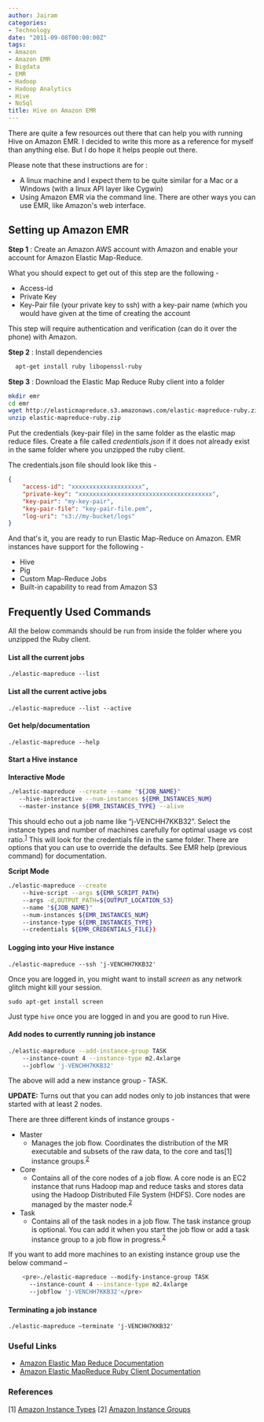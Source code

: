 ```yaml
---
author: Jairam
categories:
- Technology
date: "2011-09-08T00:00:00Z"
tags:
- Amazon
- Amazon EMR
- Bigdata
- EMR
- Hadoop
- Hadoop Analytics
- Hive
- NoSql
title: Hive on Amazon EMR
---
```

There are quite a few resources out there that can help you with running Hive on Amazon EMR. I decided to write this more as a reference for myself than anything else. But I do hope it helps people out there.

Please note that these instructions are for :

  - A linux machine and I expect them to be quite similar for a Mac or a Windows (with a linux API layer like Cygwin)
  - Using Amazon EMR via the command line. There are other ways you can use EMR, like Amazon's web interface.

## Setting up Amazon EMR

**Step 1** : Create an Amazon AWS account with Amazon and enable your account for Amazon Elastic Map-Reduce.

What you should expect to get out of this step are the following -

  - Access-id
  - Private Key
  - Key-Pair file (your private key to ssh) with a key-pair name (which you would have given at the time of creating the account


This step will require authentication and verification (can do it over the phone) with Amazon.


**Step 2** : Install dependencies

```sh
  apt-get install ruby libopenssl-ruby
```  


**Step 3** : Download the Elastic Map Reduce Ruby client into a folder

```sh
mkdir emr
cd emr
wget http://elasticmapreduce.s3.amazonaws.com/elastic-mapreduce-ruby.zip
unzip elastic-mapreduce-ruby.zip
```

Put the credentials (key-pair file) in the same folder as the elastic map reduce files. Create a file called _credentials.json_ if it does not already exist in the same folder where you unzipped the ruby client.

The credentials.json file should look like this -

``` json
{
    "access-id": "xxxxxxxxxxxxxxxxxxxx",
    "private-key": "xxxxxxxxxxxxxxxxxxxxxxxxxxxxxxxxxxxxxx",
    "key-pair": "my-key-pair",
    "key-pair-file": "key-pair-file.pem",
    "log-uri": "s3://my-bucket/logs"
}
```


And that's it, you are ready to run Elastic Map-Reduce on Amazon. EMR instances have support for the following -

- Hive
- Pig
- Custom Map-Reduce Jobs
- Built-in capability to read from Amazon S3

## Frequently Used Commands

All the below commands should be run from inside the folder where you unzipped the Ruby client.

#### List all the current jobs

```./elastic-mapreduce --list```  

#### List all the current active jobs

```./elastic-mapreduce --list --active```  

#### Get help/documentation

```./elastic-mapreduce --help```  

#### Start a Hive instance

**Interactive Mode**

```sh
./elastic-mapreduce --create --name "${JOB_NAME}" 
   --hive-interactive --num-instances ${EMR_INSTANCES_NUM}
   --master-instance ${EMR_INSTANCES_TYPE} --alive
```


This should echo out a job name like “j-VENCHH7KKB32”. Select the instance types and number of machines carefully for optimal usage vs cost ratio.<sup>[1](#references)</sup> This will look for the credentials file in the same folder. There are options that you can use to override the defaults. See EMR help (previous command) for documentation.

**Script Mode**

```sh
./elastic-mapreduce --create
    --hive-script --args ${EMR_SCRIPT_PATH}
    --args -d,OUTPUT_PATH=${OUTPUT_LOCATION_S3}
    --name "${JOB_NAME}"
    --num-instances ${EMR_INSTANCES_NUM}
    --instance-type ${EMR_INSTANCES_TYPE}
    --credentials ${EMR_CREDENTIALS_FILE})
```

#### Logging into your Hive instance

```./elastic-mapreduce --ssh 'j-VENCHH7KKB32'```

Once you are logged in, you might want to install _screen_ as any network glitch might kill your session.

```sudo apt-get install screen```

Just type `hive` once you are logged in and you are good to run Hive.

#### Add nodes to currently running job instance

```sh
./elastic-mapreduce --add-instance-group TASK 
    --instance-count 4 --instance-type m2.4xlarge 
    --jobflow 'j-VENCHH7KKB32'
```

The above will add a new instance group - TASK.

**UPDATE:** Turns out that you can add nodes only to job instances that were started with at least 2 nodes.

There are three different kinds of instance groups -

- Master
  - Manages the job flow. Coordinates the distribution of the MR executable and subsets of the raw data, to the core and tas[1] instance groups.<sup>[2](#references)</sup>
- Core
  - Contains all of the core nodes of a job flow. A core node is an EC2 instance that runs Hadoop map and reduce tasks and stores data using the Hadoop Distributed File System (HDFS). Core nodes are managed by the master node.<sup>[2](#references)</sup>
- Task
  - Contains all of the task nodes in a job flow. The task instance group is optional. You can add it when you start the job flow or add a task instance group to a job flow in progress.<sup>[2](#references)</sup>


If you want to add more machines to an existing instance group use the below command &#8211;

```sh
    <pre>./elastic-mapreduce --modify-instance-group TASK 
      --instance-count 4 --instance-type m2.4xlarge 
      --jobflow 'j-VENCHH7KKB32'</pre>
```

#### Terminating a job instance

```./elastic-mapreduce —terminate 'j-VENCHH7KKB32'```

### Useful Links

- [Amazon Elastic Map Reduce Documentation](http://docs.amazonwebservices.com/ElasticMapReduce/latest/API/)
- [Amazon Elastic MapReduce Ruby Client Documentation](http://aws.amazon.com/developertools/2264)

### References
[1] [Amazon Instance Types](http://aws.amazon.com/ec2/instance-types/)
[2] [Amazon Instance Groups](http://docs.amazonwebservices.com/ElasticMapReduce/latest/DeveloperGuide/)

